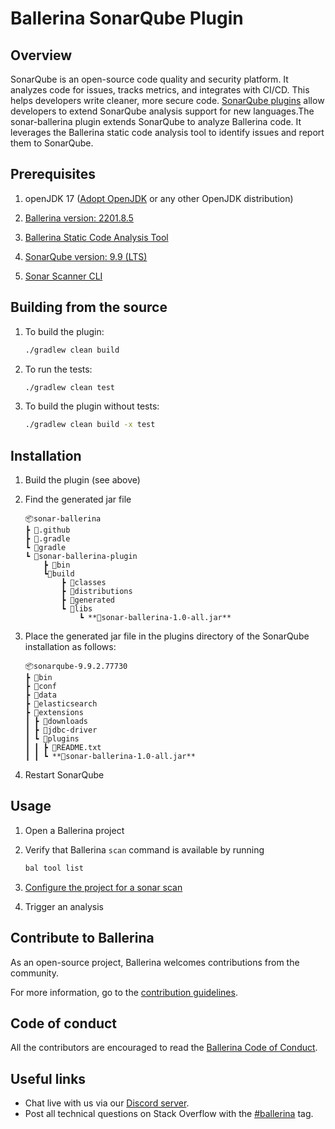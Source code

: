 # Ballerina SonarQube Plugin

## Overview
SonarQube is an open-source code quality and security platform. It analyzes code for issues, tracks metrics, and integrates with CI/CD. This helps developers write cleaner, more secure code.
[SonarQube plugins](https://docs.sonarsource.com/sonarqube/latest/extension-guide/developing-a-plugin/supporting-new-languages/) allow developers to extend SonarQube analysis  support for
new languages.The sonar-ballerina plugin extends SonarQube to analyze Ballerina code. It leverages the Ballerina static code analysis tool to identify issues and report them to SonarQube.

## Prerequisites
1. openJDK 17 ([Adopt OpenJDK](https://adoptium.net/temurin/releases/?version=17) or any other OpenJDK distribution)

2. [Ballerina version: 2201.8.5](https://ballerina.io/downloads/)

3. [Ballerina Static Code Analysis Tool](https://github.com/ballerina-platform/static-code-analysis-tool)

4. [SonarQube version: 9.9 (LTS)](https://www.sonarsource.com/products/sonarqube/downloads/lts/9-9-lts/)

5. [Sonar Scanner CLI](https://docs.sonarsource.com/sonarqube/9.9/analyzing-source-code/scanners/sonarscanner/)


## Building from the source
1. To build the plugin:
    ```bash
    ./gradlew clean build
    ```

2. To run the tests:
    ```bash
    ./gradlew clean test
    ```

3. To build the plugin without tests:
    ```bash
    ./gradlew clean build -x test
    ```

## Installation
1. Build the plugin (see above)

2. Find the generated jar file
    ```
    📦sonar-ballerina
    ┣ 📂.github
    ┣ 📂.gradle
    ┗ 📂gradle
    ┗ 📂sonar-ballerina-plugin
        ┣ 📂bin
        ┗📂build
            ┣ 📂classes
            ┣ 📂distributions
            ┣ 📂generated
            ┗ 📂libs
                ┗ **📜sonar-ballerina-1.0-all.jar**
    ```

3. Place the generated jar file in the plugins directory of the SonarQube installation as follows:
    ```
    📦sonarqube-9.9.2.77730
    ┣ 📂bin
    ┣ 📂conf
    ┣ 📂data
    ┣ 📂elasticsearch
    ┣ 📂extensions
    ┃ ┣ 📂downloads
    ┃ ┣ 📂jdbc-driver
    ┃ ┗ 📂plugins
    ┃ ┃ ┣ 📜README.txt
    ┃ ┃ ┗ **📜sonar-ballerina-1.0-all.jar**
    ```

4. Restart SonarQube

## Usage

1. Open a Ballerina project

2. Verify that Ballerina `scan` command is available  by running
    ```bash
    bal tool list
    ```

3. [Configure the project for a sonar scan](https://docs.sonarsource.com/sonarqube/9.9/analyzing-source-code/scanners/sonarscanner/)

4. Trigger an analysis

## Contribute to Ballerina
As an open-source project, Ballerina welcomes contributions from the community.

For more information, go to the [contribution guidelines](https://github.com/ballerina-platform/ballerina-lang/blob/master/CONTRIBUTING.md).

## Code of conduct
All the contributors are encouraged to read the [Ballerina Code of Conduct](https://ballerina.io/code-of-conduct).

## Useful links
* Chat live with us via our [Discord server](https://discord.gg/ballerinalang).
* Post all technical questions on Stack Overflow with the [#ballerina](https://stackoverflow.com/questions/tagged/ballerina) tag.